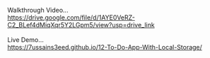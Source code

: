 Walkthrough Video...<br>https://drive.google.com/file/d/1AYE0VeRZ-C2_BLef4dMiqXqr5Y2LGpm5/view?usp=drive_link
<br><br>
Live Demo...<br>https://7ussains3eed.github.io/12-To-Do-App-With-Local-Storage/
